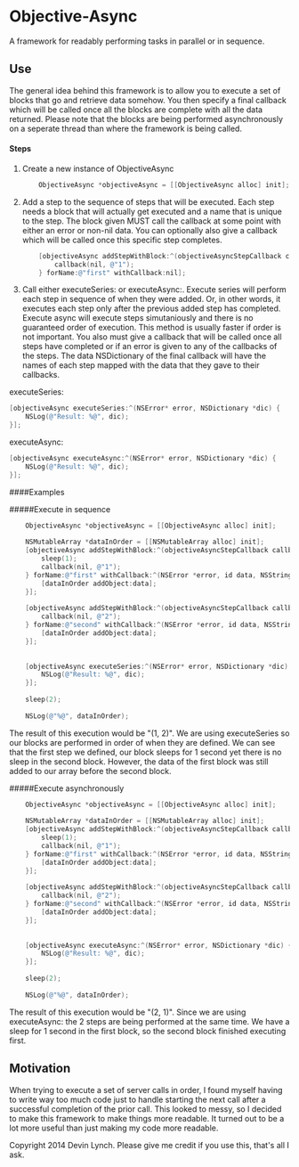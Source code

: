 Objective-Async
===============

A framework for readably performing tasks in parallel or in sequence. 


## Use
The general idea behind this framework is to allow you to execute a set of blocks that go and retrieve data somehow.  You then specify a final callback which will be called once all the blocks are complete with all the data returned.  Please note that the blocks are being performed asynchronously on a seperate thread than where the framework is being called.

#### Steps
1. Create a new instance of ObjectiveAsync
    ```objectivec
        ObjectiveAsync *objectiveAsync = [[ObjectiveAsync alloc] init];
    ```
2. Add a step to the sequence of steps that will be executed.  Each step needs a block that will actually get executed and a name that is unique to the step.  The block given MUST call the callback at some point with either an error or non-nil data.  You can optionally also give a callback which will be called once this specific step completes.
    ```objectivec
        [objectiveAsync addStepWithBlock:^(objectiveAsyncStepCallback callback) {
            callback(nil, @"1");
        } forName:@"first" withCallback:nil];
    ```

3. Call either executeSeries: or executeAsync:.  Execute series will perform each step in sequence of when they were added.  Or, in other words, it executes each step only after the previous added step has completed.  Execute async will execute steps simutaniously and there is no guaranteed order of execution.  This method is usually faster if order is not important.  You also must give a callback that will be called once all steps have completed or if an error is given to any of the callbacks of the steps.  The data NSDictionary of the final callback will have the names of each step mapped with the data that they gave to their callbacks.

executeSeries:
```objectivec
[objectiveAsync executeSeries:^(NSError* error, NSDictionary *dic) {
    NSLog(@"Result: %@", dic);
}];
```

executeAsync:
```objectivec
[objectiveAsync executeAsync:^(NSError* error, NSDictionary *dic) {
    NSLog(@"Result: %@", dic);
}];
```

####Examples

#####Execute in sequence

```objectivec
    ObjectiveAsync *objectiveAsync = [[ObjectiveAsync alloc] init];
    
    NSMutableArray *dataInOrder = [[NSMutableArray alloc] init];
    [objectiveAsync addStepWithBlock:^(objectiveAsyncStepCallback callback) {
        sleep(1);
        callback(nil, @"1");
    } forName:@"first" withCallback:^(NSError *error, id data, NSString *queryName){
        [dataInOrder addObject:data];
    }];
    
    [objectiveAsync addStepWithBlock:^(objectiveAsyncStepCallback callback) {
        callback(nil, @"2");
    } forName:@"second" withCallback:^(NSError *error, id data, NSString *queryName){
        [dataInOrder addObject:data];
    }];
    
    
    [objectiveAsync executeSeries:^(NSError* error, NSDictionary *dic) {
        NSLog(@"Result: %@", dic);
    }];
    
    sleep(2);
    
    NSLog(@"%@", dataInOrder);
```

The result of this execution would be "(1, 2)".  We are using executeSeries so our blocks are performed in order of when they are defined.  We can see that the first step we defined, our block sleeps for 1 second yet there is no sleep in the second block.  However, the data of the first block was still added to our array before the second block.

#####Execute asynchronously

```objectivec
    ObjectiveAsync *objectiveAsync = [[ObjectiveAsync alloc] init];
    
    NSMutableArray *dataInOrder = [[NSMutableArray alloc] init];
    [objectiveAsync addStepWithBlock:^(objectiveAsyncStepCallback callback) {
        sleep(1);
        callback(nil, @"1");
    } forName:@"first" withCallback:^(NSError *error, id data, NSString *queryName){
        [dataInOrder addObject:data];
    }];
    
    [objectiveAsync addStepWithBlock:^(objectiveAsyncStepCallback callback) {
        callback(nil, @"2");
    } forName:@"second" withCallback:^(NSError *error, id data, NSString *queryName){
        [dataInOrder addObject:data];
    }];
    
    
    [objectiveAsync executeAsync:^(NSError* error, NSDictionary *dic) {
        NSLog(@"Result: %@", dic);
    }];
    
    sleep(2);
    
    NSLog(@"%@", dataInOrder);
```
The result of this execution would be "(2, 1)".  Since we are using executeAsync: the 2 steps are being performed at the same time.  We have a sleep for 1 second in the first block, so the second block finished executing first.

    
Motivation
-----
When trying to execute a set of server calls in order, I found myself having to write way too much code just to handle starting the next call after a successful completion of the prior call.  This looked to messy, so I decided to make this framework to make things more readable.  It turned out to be a lot more useful than just making my code more readable.


Copyright 2014 Devin Lynch.  Please give me credit if you use this, that's all I ask.
